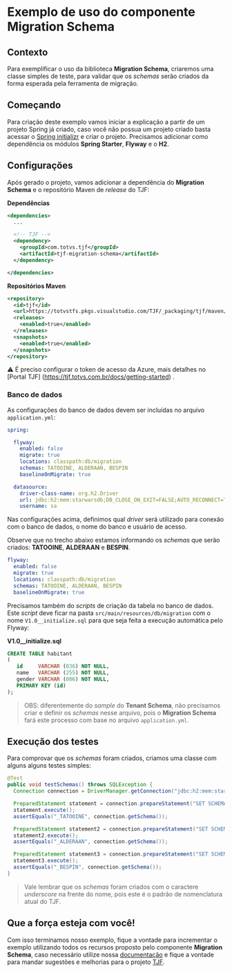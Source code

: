 # Exemplo de uso do componente Migration Schema

## Contexto

Para exemplificar o uso da biblioteca **Migration Schema**, criaremos uma classe simples de teste, para validar que os _schemas_ serão criados da forma esperada pela ferramenta de migração.

## Começando

Para criação deste exemplo vamos iniciar a explicação a partir de um projeto Spring já criado, caso você não possua um projeto criado basta acessar o [Spring initializr](https://start.spring.io/) e criar o projeto. Precisamos adicionar como dependência os módulos **Spring Starter**, **Flyway** e o **H2**.

## Configurações

Após gerado o projeto, vamos adicionar a dependência do **Migration Schema** e o repositório Maven de _release_ do TJF:

**Dependências**

```xml
<dependencies>
  ...

  <!-- TJF -->
  <dependency>
    <groupId>com.totvs.tjf</groupId>
    <artifactId>tjf-migration-schema</artifactId>
  </dependency>

</dependencies>
```

**Repositórios Maven**

```xml
<repository>
  <id>tjf</id>
  <url>https://totvstfs.pkgs.visualstudio.com/TJF/_packaging/tjf/maven/v1</url>
  <releases>
    <enabled>true</enabled>
  </releases>
  <snapshots>
    <enabled>true</enabled>
  </snapshots>
</repository>
```
⚠️ É preciso configurar o token de acesso da Azure, mais detalhes no [Portal TJF] (https://tjf.totvs.com.br/docs/getting-started) .

### Banco de dados

As configurações do banco de dados devem ser incluídas no arquivo `application.yml`:

```yaml
spring:

  flyway:
    enabled: false
    migrate: true
    locations: classpath:db/migration
    schemas: TATOOINE, ALDERAAN, BESPIN
    baselineOnMigrate: true

  datasource:
    driver-class-name: org.h2.Driver
    url: jdbc:h2:mem:starwarsdb;DB_CLOSE_ON_EXIT=FALSE;AUTO_RECONNECT=TRUE;
    username: sa
```

Nas configurações acima, definimos qual _driver_ será utilizado para conexão com o banco de dados, o nome do banco e usuário de acesso.

Observe que no trecho abaixo estamos informando os _schemas_ que serão criados: **TATOOINE**, **ALDERAAN** e **BESPIN**.

```yml
flyway:
  enabled: false
  migrate: true
  locations: classpath:db/migration
  schemas: TATOOINE, ALDERAAN, BESPIN
  baselineOnMigrate: true
```

Precisamos também do _scripts_ de criação da tabela no banco de dados. Este _script_ deve ficar na pasta `src/main/resources/db/migration` com o nome `V1.0__initialize.sql` para que seja feita a execução automática pelo Flyway:

**V1.0__initialize.sql**

```sql
CREATE TABLE habitant
(
   id     VARCHAR (036) NOT NULL,
   name   VARCHAR (255) NOT NULL,
   gender VARCHAR (006) NOT NULL,
   PRIMARY KEY (id)
);
```

> OBS: diferentemente do _sample_ do **Tenant Schema**, não precisamos criar e definir os _schemas_ nesse arquivo, pois o **Migration Schema** fará este processo com base no arquivo `application.yml`.

## Execução dos testes

Para comprovar que os _schemas_ foram criados, criamos uma classe com alguns alguns testes simples:

```java
@Test
public void testSchemas() throws SQLException {
  Connection connection = DriverManager.getConnection("jdbc:h2:mem:starwarsdb", "sa", "");

  PreparedStatement statement = connection.prepareStatement("SET SCHEMA _TATOOINE");
  statement.execute();
  assertEquals("_TATOOINE", connection.getSchema());

  PreparedStatement statement2 = connection.prepareStatement("SET SCHEMA _ALDERAAN");
  statement2.execute();
  assertEquals("_ALDERAAN", connection.getSchema());

  PreparedStatement statement3 = connection.prepareStatement("SET SCHEMA _BESPIN");
  statement3.execute();
  assertEquals("_BESPIN", connection.getSchema());
}
```

> Vale lembrar que os _schemas_ foram criados com o caractere _underscore_ na frente do nome, pois este é o padrão de nomenclatura atual do TJF.

## Que a força esteja com você!

Com isso terminamos nosso exemplo, fique a vontade para incrementar o exemplo utilizando todos os recursos proposto pelo componente **Migration Schema**, caso necessário utilize nossa [documentação](https://tjf.totvs.com.br/wiki/tjf-migration-schema) e fique a vontade para mandar sugestões e melhorias para o projeto [TJF](https://tjf.totvs.com.br/).
